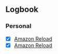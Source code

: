 

## Logbook
### Personal
- [x] [Amazon Reload](things:///show?id=U3iHDFTJzBssAqv2Pq7FZU)
- [x] [Amazon Reload](things:///show?id=WXoY7kbmCXUzC2ycuNPHEK)
